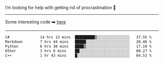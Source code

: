 I’m looking for help with getting rid of procrastination 🤔

-----

Some interesting code :arrow_right: [here](https://github.com/zhen8838/playground)

-----

<!--START_SECTION:waka-->

```txt
C#              14 hrs 13 mins  █████████▒░░░░░░░░░░░░░░░   37.55 %
Markdown        7 hrs 44 mins   █████░░░░░░░░░░░░░░░░░░░░   20.46 %
Python          6 hrs 30 mins   ████▒░░░░░░░░░░░░░░░░░░░░   17.19 %
Other           3 hrs 8 mins    ██░░░░░░░░░░░░░░░░░░░░░░░   08.27 %
C++             1 hr 43 mins    █░░░░░░░░░░░░░░░░░░░░░░░░   04.53 %
```

<!--END_SECTION:waka-->

<!--
**zhen8838/zhen8838** is a ✨ _special_ ✨ repository because its `README.md` (this file) appears on your GitHub profile.

Here are some ideas to get you started:

- 🔭 I’m currently working on ...
- 🌱 I’m currently learning ...
- 👯 I’m looking to collaborate on ...
 ...
- 💬 Ask me about ...
- 📫 How to reach me: ...
- 😄 Pronouns: ...
- ⚡ Fun fact: ...
-->
